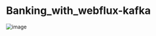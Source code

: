 # Banking_with_webflux-kafka
![image](https://github.com/TrinhDucTiep/Banking_with_webflux-kafka/assets/69502422/742573f0-edb4-4113-b2e4-b1c4eaa9571f)
